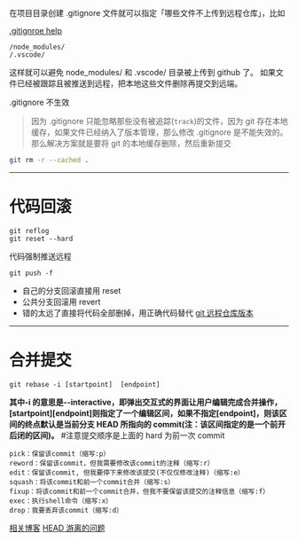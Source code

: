 在项目目录创建 .gitignore 文件就可以指定「哪些文件不上传到远程仓库」，比如

[.gitignroe help](https://help.github.com/articles/ignoring-files/)

```
/node_modules/
/.vscode/
```

这样就可以避免 node_modules/ 和 .vscode/ 目录被上传到 github 了。
如果文件已经被跟踪且被推送到远程，把本地这些文件删除再提交到远端。



.gitignore 不生效

> 因为 .gitignore 只能忽略那些没有被追踪(`track`)的文件，因为 git 存在本地缓存，如果文件已经纳入了版本管理，那么修改 .gitignore 是不能失效的。那么解决方案就是要将 git 的本地缓存删除，然后重新提交

```bash
git rm -r --cached .
```



---

# 代码回滚

```
git reflog
git reset --hard
```

代码强制推送远程

```
git push -f
```

- 自己的分支回滚直接用 reset
- 公共分支回滚用 revert
- 错的太远了直接将代码全部删掉，用正确代码替代
  [git 远程仓库版本](https://blog.csdn.net/fuchaosz/article/details/52170105)

---

# 合并提交

```
git rebase -i [startpoint]  [endpoint]
```

**其中-i 的意思是--interactive，即弹出交互式的界面让用户编辑完成合并操作，[startpoint][endpoint]则指定了一个编辑区间，如果不指定[endpoint]，则该区间的终点默认是当前分支 HEAD 所指向的 commit(注：该区间指定的是一个前开后闭的区间)。** #注意提交顺序是上面的 hard 为前一次 commit

```
pick：保留该commit（缩写:p）
reword：保留该commit，但我需要修改该commit的注释（缩写:r）
edit：保留该commit, 但我要停下来修改该提交(不仅仅修改注释)（缩写:e）
squash：将该commit和前一个commit合并（缩写:s）
fixup：将该commit和前一个commit合并，但我不要保留该提交的注释信息（缩写:f）
exec：执行shell命令（缩写:x）
drop：我要丢弃该commit（缩写:d）
```

[相关博客](https://juejin.im/entry/5ae9706d51882567327809d0)
[HEAD 游离的问题](https://www.jianshu.com/p/1802aaf896a2)

